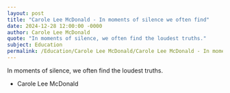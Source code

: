```yaml
---
layout: post
title: "Carole Lee McDonald - In moments of silence we often find"
date: 2024-12-28 12:00:00 -0000
author: Carole Lee McDonald
quote: "In moments of silence, we often find the loudest truths."
subject: Education
permalink: /Education/Carole Lee McDonald/Carole Lee McDonald - In moments of silence we often find
---
```


In moments of silence, we often find the loudest truths.

- Carole Lee McDonald
